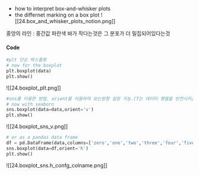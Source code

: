 - how to interpret box-and-whisker plots
- the differnet marking on a box plot
![[24.box_and_whisker_plots_notion.png]]

중앙의 라인 : 중간값
파란색 바가 작다는것은 그 분포가 더 밀집되어있다는것

#### Code
```python
#plt 단순 박스플롯
# now for the boxplot
plt.boxplot(data)
plt.show()
```
![[24.boxplot_plt.png]]
```python
#sns를 이용한 방법. orient를 이용하여 보는방향 설정 가능.(T는 데이터 행열을 반전시키는것이고, orient는 보이는 위치만 변경)
# now with seaborn
sns.boxplot(data=data,orient='v')
plt.show()
```
![[24.boxplot_sns_v.png]]
```python
# or as a pandas data frame
df = pd.DataFrame(data,columns=['zero','one','two','three','four','five'])
sns.boxplot(data=df,orient='h')
plt.show()
```
![[24.boxplot_sns.h_confg_colname.png]]
